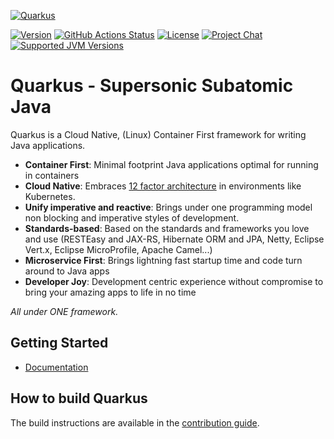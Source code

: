 [![Quarkus](https://design.jboss.org/quarkus/logo/final/PNG/quarkus_logo_horizontal_rgb_1280px_default.png)](https://quarkus.io/)

[![Version](https://img.shields.io/github/v/release/quarkusio/quarkus?style=for-the-badge)](https://github.com/quarkusio/quarkus/releases/latest)
[![GitHub Actions Status](<https://img.shields.io/github/workflow/status/QuarkusIO/quarkus/Quarkus CI?logo=GitHub&style=for-the-badge>)](https://github.com/quarkusio/quarkus/actions?query=workflow%3A%22Quarkus+CI%22)
[![License](https://img.shields.io/github/license/quarkusio/quarkus?style=for-the-badge&logo=apache)](https://www.apache.org/licenses/LICENSE-2.0)
[![Project Chat](https://img.shields.io/badge/zulip-join_chat-brightgreen.svg?style=for-the-badge&logo=zulip)](https://quarkusio.zulipchat.com/)
[![Supported JVM Versions](https://img.shields.io/badge/JVM-8--14-brightgreen.svg?style=for-the-badge&logo=Java)](https://github.com/quarkusio/quarkus/actions/runs/113853915/)

# Quarkus - Supersonic Subatomic Java

Quarkus is a Cloud Native, (Linux) Container First framework for writing Java applications.

* **Container First**: 
Minimal footprint Java applications optimal for running in containers
* **Cloud Native**:
Embraces [12 factor architecture](https://12factor.net) in environments like Kubernetes.
* **Unify imperative and reactive**:
Brings under one programming model non blocking and imperative styles of development.
* **Standards-based**:
Based on the standards and frameworks you love and use (RESTEasy and JAX-RS, Hibernate ORM and JPA, Netty, Eclipse Vert.x, Eclipse MicroProfile, Apache Camel...)
* **Microservice First**:
Brings lightning fast startup time and code turn around to Java apps
* **Developer Joy**:
Development centric experience without compromise to bring your amazing apps to life in no time

_All under ONE framework._

## Getting Started

* [Documentation](https://quarkus.io)


## How to build Quarkus

The build instructions are available in the [contribution guide](CONTRIBUTING.md).


